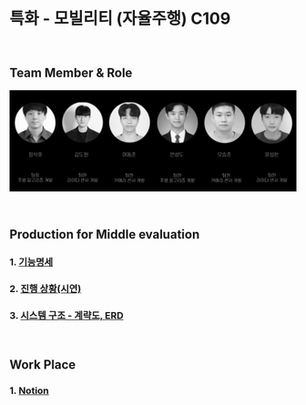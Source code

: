 # 특화 - 모빌리티 (자율주행) C109
<br>

## Team Member & Role
![TeamMember](./개발현황/image_src/TeamMember.png)

<br>

## Production for Middle evaluation
### 1. [기능명세](https://www.notion.so/go-to-the-mars/b8df94bee36f43daaa529e278a64f8d4?v=7a34cb580f0e43b5aaeb68cf7e2f4d74)

### 2. [진행 상황(시연)](https://www.notion.so/go-to-the-mars/446c4bcbc9544275a2a2ea49516404bc)

### 3. [시스템 구조 - 계략도, ERD](https://www.notion.so/go-to-the-mars/585ead430f5744738e21db94f6b8fb2f)
<br>

## Work Place
### 1. [Notion](https://go-to-the-mars.notion.site/1d2471dd5a1f44b9b4c3bc9d5484f22f)